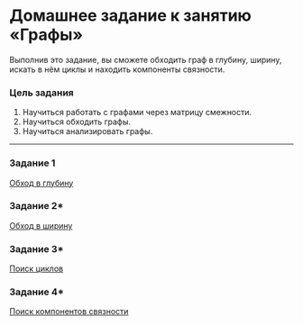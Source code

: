 # Домашнее задание к занятию «Графы»

Выполнив это задание, вы сможете обходить граф в глубину, ширину, искать в нём циклы и находить компоненты связности.

### Цель задания

1. Научиться работать с графами через матрицу смежности.
2. Научиться обходить графы.
3. Научиться анализировать графы.


------

### Задание 1

[Обход в глубину](01)

### Задание 2*

[Обход в ширину](02)

### Задание 3*

[Поиск циклов](03)

### Задание 4*

[Поиск компонентов связности](04)


